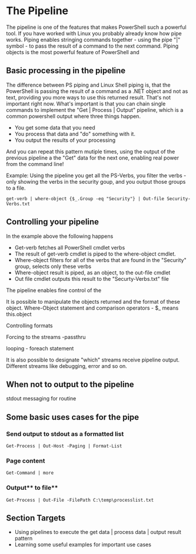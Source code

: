 # The Pipeline

The pipeline is one of the features that makes PowerShell such a powerful tool. If you have worked with Linux you probably already know how pipe works. Piping enables stringing commands together - using the pipe "\|" symbol - to pass the result of a command to the next command. Piping objects is the most powerful feature of PowerShell and 

## Basic processing in the pipeline

The difference between PS piping and Linux Shell piping is, that the PowerShell is passing the result of a command as a .NET object and not as text, providing you more ways to use this returned result. That's not important right now. What's important is that you can chain single commands to implement the "Get \| Process \| Output" pipeline, which is a common powershell output where three things happen.

* You get some data that you need
* You process that data and "do" something with it.
* You output the results of your processing

And you can repeat this pattern mutiple times, using the output of the previous pipeline a the "Get" data for the next one, enabling real power from the command line!

Example: Using the pipeline you get all the PS-Verbs, you filter the verbs - only showing the verbs in the security goup, and you output those groups to a file.

`get-verb | where-object {$_.Group -eq "Security"} | Out-file Security-Verbs.txt`

## Controlling your pipeline

In the example above the following happens

* Get-verb fetches all PowerShell cmdlet verbs
* The result of get-verb cmdlet is piped to the where-object cmdlet. 
* Where-object filters for all of the verbs that are found in the  "Security" group, selects only these verbs
* Where-object result is piped, as an object, to the out-file cmdlet
* Out file cmdlet outputs this result to the "Securty-Verbs.txt" file

The pipeline enables fine control of the 

It is possible to manipulate the objects returned and the format of these object. Where-Object statement and comparison operators - $\_ means this.object

Controlling formats

Forcing to the streams -passthru

looping - foreach statement

It is also possible to designate "which" streams receive pipeline output. Different streams like debugging, error and so on.

## When not to output to the pipeline

stdout messaging for routine

## Some basic uses cases for the pipe

### **Send output to stdout as a formatted list**

```
Get-Process | Out-Host -Paging | Format-List
```

### **Page content**

`Get-Command | more`

### Output** to file**

`Get-Process | Out-File -FilePath C:\temp\processlist.txt`

## Section Targets

* Using pipelines to execute the get data \| process data \| output result pattern
* Learning some useful examples for important use cases



